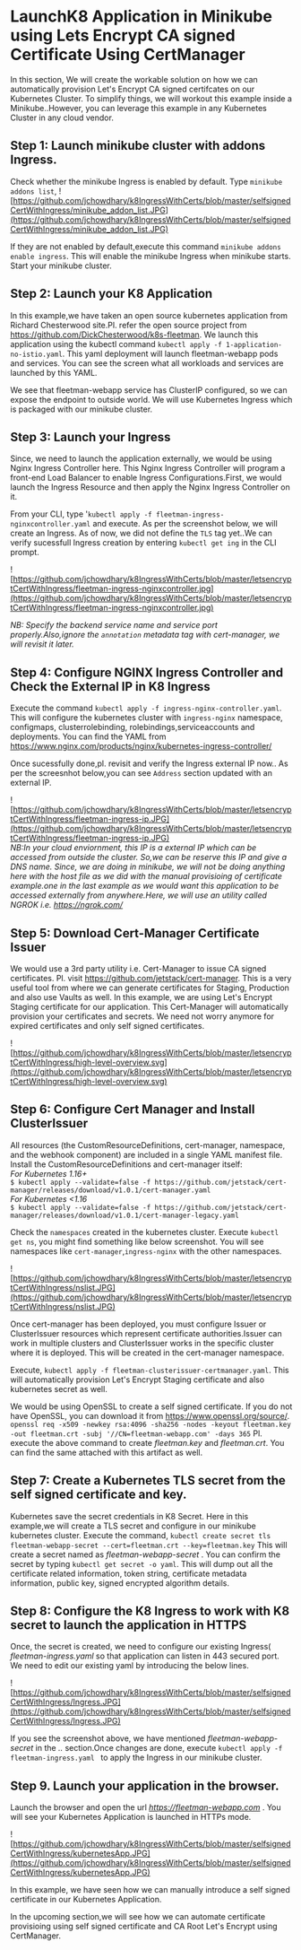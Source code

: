 # LaunchK8 Application in Minikube using Lets Encrypt CA signed Certificate Using CertManager 
In this section, We will create the workable solution on how we can automatically provision Let's Encrypt CA signed certifcates on our Kubernetes Cluster. To simplify things, we will workout this example inside a Minikube..However, you can leverage this example in any Kubernetes Cluster in any cloud vendor.

## Step 1: Launch minikube cluster with addons Ingress.
Check whether the minikube Ingress is enabled by default. Type `minikube addons list`, 
![https://github.com/jchowdhary/k8IngressWithCerts/blob/master/selfsignedCertWithIngress/minikube_addon_list.JPG](https://github.com/jchowdhary/k8IngressWithCerts/blob/master/selfsignedCertWithIngress/minikube_addon_list.JPG)

If they are not enabled by default,execute this command `minikube addons enable ingress`. This will enable the minikube Ingress when minikube starts.
Start your minikube cluster.

## Step 2: Launch your K8 Application
In this example,we have taken an open source kubernetes application from Richard Chesterwood site.Pl. refer the open source project from https://github.com/DickChesterwood/k8s-fleetman. We launch this application using the kubectl command `kubectl apply -f 1-application-no-istio.yaml`. This yaml deployment will launch fleetman-webapp pods and services.
You can see the screen what all workloads and services are launched by this YAML.

We see that fleetman-webapp service has ClusterIP configured, so we can expose the endpoint to outside world. We will use Kubernetes Ingress which is packaged with our minikube cluster.

## Step 3: Launch your Ingress
Since, we need to launch the application externally, we would be using Nginx Ingress Controller here. This Nginx Ingress Controller will program a front-end Load Balancer to enable Ingress Configurations.First, we would launch the Ingress Resource and then apply the Nginx Ingress Controller on it.

From your CLI, type '`kubectl apply -f fleetman-ingress-nginxcontroller.yaml` and execute. As per the screenshot below, we will create an Ingress. As of now, we did not define the `TLS` tag yet..We can verify sucessfull Ingress creation by entering `kubectl get ing` in the CLI prompt.

![https://github.com/jchowdhary/k8IngressWithCerts/blob/master/letsencryptCertWithIngress/fleetman-ingress-nginxcontroller.jpg](https://github.com/jchowdhary/k8IngressWithCerts/blob/master/letsencryptCertWithIngress/fleetman-ingress-nginxcontroller.jpg)

<i>NB: Specify the backend service name and service  port properly.Also,ignore the `annotation` metadata tag with cert-manager, we will revisit it later.</i>

## Step 4: Configure NGINX Ingress Controller and Check the External IP in K8 Ingress
Execute the command `kubectl apply -f ingress-nginx-controller.yaml`. This will configure the kubernetes cluster with `ingress-nginx` namespace, configmaps, clusterrolebinding, rolebindings,serviceaccounts and deployments. You can find the YAML from https://www.nginx.com/products/nginx/kubernetes-ingress-controller/

Once sucessfully done,pl. revisit and verify the Ingress external IP now.. As per the screesnhot below,you can see `Address` section updated with an external IP.

![https://github.com/jchowdhary/k8IngressWithCerts/blob/master/letsencryptCertWithIngress/fleetman-ingress-ip.JPG](https://github.com/jchowdhary/k8IngressWithCerts/blob/master/letsencryptCertWithIngress/fleetman-ingress-ip.JPG)</br>
<i>NB:In your cloud enviornment, this IP is a external IP which can be accessed from outside the cluster. So,we can be reserve this IP and give a DNS name. Since, we are doing in minikube, we will not be doing anything here with the host file as we did with the manual provisioing of certificate example.one in the last example as we would want this application to be accessed externally from anywhere.Here, we will use an utility called NGROK i.e. https://ngrok.com/ </i>

## Step 5: Download Cert-Manager Certificate Issuer
We would use a 3rd party utility i.e. Cert-Manager to issue CA signed certificates. Pl. visit https://github.com/jetstack/cert-manager. This is a very useful tool from where we can generate certificates for Staging, Production and also use Vaults as well. In this example, we are using Let's Encrypt Staging certificate for our application. This Cert-Manager will automatically provision your certificates and secrets. We need not worry anymore for expired certificates and only self signed certificates.

![https://github.com/jchowdhary/k8IngressWithCerts/blob/master/letsencryptCertWithIngress/high-level-overview.svg](https://github.com/jchowdhary/k8IngressWithCerts/blob/master/letsencryptCertWithIngress/high-level-overview.svg)

## Step 6: Configure Cert Manager and Install ClusterIssuer
All resources (the CustomResourceDefinitions, cert-manager, namespace, and the webhook component) are included in a single YAML manifest file. 
Install the CustomResourceDefinitions and cert-manager itself:
<br><i> For Kubernetes 1.16+ </i>
<br>`$ kubectl apply --validate=false -f https://github.com/jetstack/cert-manager/releases/download/v1.0.1/cert-manager.yaml`
<br><i> For Kubernetes <1.16 </i>
<br>`$ kubectl apply --validate=false -f https://github.com/jetstack/cert-manager/releases/download/v1.0.1/cert-manager-legacy.yaml`

Check the `namespaces` created in the kubernetes cluster. Execute `kubectl get ns`, you might find something like below screenshot.
You will see namespaces like `cert-manager`,`ingress-nginx` with the other namespaces.

![https://github.com/jchowdhary/k8IngressWithCerts/blob/master/letsencryptCertWithIngress/nslist.JPG](https://github.com/jchowdhary/k8IngressWithCerts/blob/master/letsencryptCertWithIngress/nslist.JPG)

Once cert-manager has been deployed, you must configure Issuer or ClusterIssuer resources which represent certificate authorities.Issuer can work in multiple clusters and ClusterIssuer works in the specific cluster where it is deployed. This will be created in the cert-manager namespace.

Execute, `kubectl apply -f fleetman-clusterissuer-certmanager.yaml`. This will automatically provision Let's Encrypt Staging certificate and also kubernetes secret as well.

We would be using OpenSSL to create a self signed certificate. If you do not have OpenSSL, you can download it from https://www.openssl.org/source/.
`openssl req -x509 -newkey rsa:4096 -sha256 -nodes -keyout fleetman.key -out fleetman.crt -subj '//CN=fleetman-webapp.com' -days 365`
Pl. execute the above command to create <i>fleetman.key</i> and <i>fleetman.crt</i>. You can find the same attached with this artifact as well.

## Step 7: Create a Kubernetes TLS secret from the self signed certificate and key.
Kubernetes save the secret credentials in K8 Secret. Here in this example,we will create a TLS secret and configure in our minikube kubernetes cluster.
Execute the command, `kubectl create secret tls fleetman-webapp-secret --cert=fleetman.crt --key=fleetman.key`
This will create a secret named as <i> fleetman-webapp-secret </i>. You can confirm the secret by typing `kubectl get secret -o yaml`. This will dump out all the certificate related information, token string, certificate metadata information, public key, signed encrypted algorithm details.

## Step 8: Configure the K8 Ingress to work with K8 secret to launch the application in HTTPS
Once, the secret is created, we need to configure our existing Ingress(<i> fleetman-ingress.yaml </i> so that application can listen in 443 secured port.
We need to edit our existing yaml by introducing the below lines.

![https://github.com/jchowdhary/k8IngressWithCerts/blob/master/selfsignedCertWithIngress/Ingress.JPG](https://github.com/jchowdhary/k8IngressWithCerts/blob/master/selfsignedCertWithIngress/Ingress.JPG)

If you see the screenshot above, we have mentioned <i> fleetman-webapp-secret </i> in the <i> <tls>..</i> section.Once changes are done, execute
`kubectl apply -f fleetman-ingress.yaml ` to apply the Ingress in our minikube cluster.
  
## Step 9. Launch your application in the browser.
Launch the browser and open the url <i> https://fleetman-webapp.com </i>. You will see your Kubernetes Application is launched in HTTPs mode.

![https://github.com/jchowdhary/k8IngressWithCerts/blob/master/selfsignedCertWithIngress/kubernetesApp.JPG](https://github.com/jchowdhary/k8IngressWithCerts/blob/master/selfsignedCertWithIngress/kubernetesApp.JPG)

In this example, we have seen how we can manually introduce a self signed certificate in our Kubernetes Application.

In the upcoming section,we will see how we can automate certificate provisioing using self signed certificate and CA Root Let's Encrypt using CertManager.

